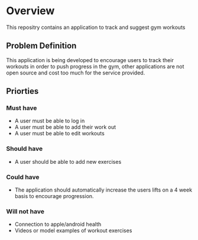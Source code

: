 # Overview

This repositry contains an application to track and suggest gym workouts

## Problem Definition

This application is being developed to encourage users to track their workouts in order to push progress in the gym, other applications are not open source and cost too much for the service provided.

## Priorties

### Must have

- A user must be able to log in
- A user must be able to add their work out
- A user must be able to edit workouts

### Should have

- A user should be able to add new exercises

### Could have

- The application should automatically increase the users lifts on a 4 week basis to encourage progression.

### Will not have

- Connection to apple/android health
- Videos or model examples of workout exercises
